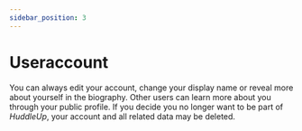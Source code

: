 ```yaml
---
sidebar_position: 3
---
```


# Useraccount

You can always edit your account, change your display name or reveal more about yourself in the biography. Other users can learn more about you through your public profile. If you decide you no longer want to be part of _HuddleUp_, your account and all related data may be deleted.
